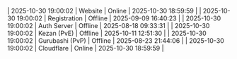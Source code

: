 | 2025-10-30 19:00:02 | Website | Online | 2025-10-30 18:59:59 |
| 2025-10-30 19:00:02 | Registration | Offline | 2025-09-09 16:40:23 |
| 2025-10-30 19:00:02 | Auth Server | Offline | 2025-08-18 09:33:31 |
| 2025-10-30 19:00:02 | Kezan (PvE) | Offline | 2025-10-11 12:51:30 |
| 2025-10-30 19:00:02 | Gurubashi (PvP) | Offline | 2025-08-23 21:44:06 |
| 2025-10-30 19:00:02 | Cloudflare | Online | 2025-10-30 18:59:59 |
